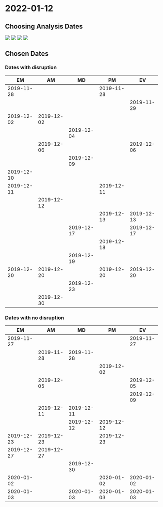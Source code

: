 # 2022-01-12

## Choosing Analysis Dates


![](bus-delay-count.png)
![](streetcar-delay-count.png)
![](subway-delay-count.png)
![](subway-delay-count-major.png)

## Chosen Dates

### Dates with disruption

| EM         | AM         | MD         | PM         | EV         |
|------------|------------|------------|------------|------------|
| 2019-11-28 |            |            | 2019-11-28 |            |
|            |            |            |            | 2019-11-29 |
| 2019-12-02 | 2019-12-02 |            |            |            |
|            |            | 2019-12-04 |            |            |
|            | 2019-12-06 |            |            | 2019-12-06 |
|            |            | 2019-12-09 |            |            |
| 2019-12-10 |            |            |            |            |
| 2019-12-11 |            |            | 2019-12-11 |            |
|            | 2019-12-12 |            |            |            |
|            |            |            | 2019-12-13 | 2019-12-13 |
|            |            | 2019-12-17 |            | 2019-12-17 |
|            |            |            | 2019-12-18 |            |
|            |            | 2019-12-19 |            |            |
| 2019-12-20 | 2019-12-20 |            | 2019-12-20 | 2019-12-20 |
|            |            | 2019-12-23 |            |            |
|            | 2019-12-30 |            |            |            |

### Dates with no disruption

| EM         | AM         | MD         | PM         | EV         |
|------------|------------|------------|------------|------------|
| 2019-11-27 |            |            |            | 2019-11-27 |
|            | 2019-11-28 | 2019-11-28 |            |            |
|            |            |            | 2019-12-02 |            |
|            | 2019-12-05 |            |            | 2019-12-05 |
|            |            |            |            | 2019-12-09 |
|            | 2019-12-11 | 2019-12-11 |            |            |
|            |            | 2019-12-12 | 2019-12-12 |            |
| 2019-12-23 | 2019-12-23 |            | 2019-12-23 |            |
| 2019-12-27 | 2019-12-27 |            |            |            |
|            |            | 2019-12-30 |            |            |
| 2020-01-02 |            |            | 2020-01-02 | 2020-01-02 |
| 2020-01-03 |            | 2020-01-03 | 2020-01-03 | 2020-01-03 |